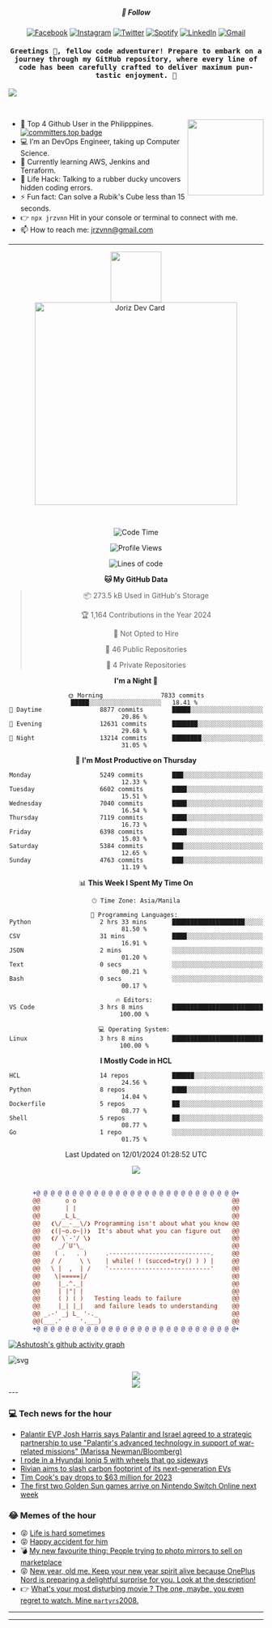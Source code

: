<h5 align="center">💬 Follow</h5>
<div align="center">

[![Facebook](https://img.shields.io/badge/Facebook-%231877F2.svg?style=for-the-badge&logo=Facebook&logoColor=white)](https://www.facebook.com/Horisyo/)
[![Instagram](https://img.shields.io/badge/Instagram-%23E4405F.svg?style=for-the-badge&logo=Instagram&logoColor=white)](https://www.instagram.com/jrzvnn_/)
[![Twitter](https://img.shields.io/badge/Twitter-%231DA1F2.svg?style=for-the-badge&logo=Twitter&logoColor=white)](https://twitter.com/jrz_studies)
[![Spotify](https://img.shields.io/badge/Spotify-%231ED760.svg?style=for-the-badge&logo=Spotify&logoColor=white)](https://open.spotify.com/user/217td4qrc6mzqjodfalmzjpdi?si=b93099b9078c4ccb)
[![LinkedIn](https://img.shields.io/badge/LinkedIn-%230077B5.svg?style=for-the-badge&logo=LinkedIn&logoColor=white)](https://www.linkedin.com/in/jrz-vnn/)
[![Gmail](https://img.shields.io/badge/Gmail-D14836?style=for-the-badge&logo=gmail&logoColor=white)](mailto:jrzvnn@gmail.com)

</div>
<h4 align="center"><samp>Greetings 👋, fellow code adventurer! Prepare to embark on a journey through my GitHub repository, where every line of code has been carefully crafted to deliver maximum pun-tastic enjoyment. 🚀 </samp></h4>

<!--horizontal divider(gradiant)-->
<img src="https://user-images.githubusercontent.com/73097560/115834477-dbab4500-a447-11eb-908a-139a6edaec5c.gif">

&nbsp; 

<img align='right' src='https://github.com/Rishit-dagli/Rishit-dagli/blob/master/images/octocat-anime.gif' width='150"'>

- 🚀 Top 4 Github User in the Philipppines. [![committers.top badge](https://user-badge.committers.top/philippines/jrzvnn.svg)](https://user-badge.committers.top/philippines/USERNAME)
- 💻 I’m an DevOps Engineer, taking up Computer Science.
- 🤖 Currently learning AWS, Jenkins and Terraform.
- 🎯 Life Hack: Talking to a rubber ducky uncovers hidden coding errors.
- ⚡ Fun fact: Can solve a Rubik's Cube less than 15 seconds.
- 👉 `npx jrzvnn` Hit in your console or terminal to connect with me.
- 📫 How to reach me: jrzvnn@gmail.com

---

<!--🖼️OCTOCAT-->
<p align="center">

<img src="https://media.giphy.com/media/IP7sarl7C5lSFCw9rG/giphy.gif"  width="100px" height="100px">
<br />
<a href="https://app.daily.dev/jorizvillanueva"><img src="https://github.com/jrzvnn/jrzvnn/blob/main/devcard.svg" width="400" alt="Joriz Dev Card"/></a>
</p>

<br />
<div align="center">

<!--START_SECTION:waka-->
![Code Time](http://img.shields.io/badge/Code%20Time-239%20hrs%203%20mins-blue)

![Profile Views](http://img.shields.io/badge/Profile%20Views-22-blue)

![Lines of code](https://img.shields.io/badge/From%20Hello%20World%20I%27ve%20Written-1.6%20million%20lines%20of%20code-blue)

**🐱 My GitHub Data** 

> 📦 273.5 kB Used in GitHub's Storage 
 > 
> 🏆 1,164 Contributions in the Year 2024
 > 
> 🚫 Not Opted to Hire
 > 
> 📜 46 Public Repositories 
 > 
> 🔑 4 Private Repositories 
 > 
**I'm a Night 🦉** 

```text
🌞 Morning                7833 commits        █████░░░░░░░░░░░░░░░░░░░░   18.41 % 
🌆 Daytime                8877 commits        █████░░░░░░░░░░░░░░░░░░░░   20.86 % 
🌃 Evening                12631 commits       ███████░░░░░░░░░░░░░░░░░░   29.68 % 
🌙 Night                  13214 commits       ████████░░░░░░░░░░░░░░░░░   31.05 % 
```
📅 **I'm Most Productive on Thursday** 

```text
Monday                   5249 commits        ███░░░░░░░░░░░░░░░░░░░░░░   12.33 % 
Tuesday                  6602 commits        ████░░░░░░░░░░░░░░░░░░░░░   15.51 % 
Wednesday                7040 commits        ████░░░░░░░░░░░░░░░░░░░░░   16.54 % 
Thursday                 7119 commits        ████░░░░░░░░░░░░░░░░░░░░░   16.73 % 
Friday                   6398 commits        ████░░░░░░░░░░░░░░░░░░░░░   15.03 % 
Saturday                 5384 commits        ███░░░░░░░░░░░░░░░░░░░░░░   12.65 % 
Sunday                   4763 commits        ███░░░░░░░░░░░░░░░░░░░░░░   11.19 % 
```


📊 **This Week I Spent My Time On** 

```text
🕑︎ Time Zone: Asia/Manila

💬 Programming Languages: 
Python                   2 hrs 33 mins       ████████████████████░░░░░   81.50 % 
CSV                      31 mins             ████░░░░░░░░░░░░░░░░░░░░░   16.91 % 
JSON                     2 mins              ░░░░░░░░░░░░░░░░░░░░░░░░░   01.20 % 
Text                     0 secs              ░░░░░░░░░░░░░░░░░░░░░░░░░   00.21 % 
Bash                     0 secs              ░░░░░░░░░░░░░░░░░░░░░░░░░   00.17 % 

🔥 Editors: 
VS Code                  3 hrs 8 mins        █████████████████████████   100.00 % 

💻 Operating System: 
Linux                    3 hrs 8 mins        █████████████████████████   100.00 % 
```

**I Mostly Code in HCL** 

```text
HCL                      14 repos            ██████░░░░░░░░░░░░░░░░░░░   24.56 % 
Python                   8 repos             ████░░░░░░░░░░░░░░░░░░░░░   14.04 % 
Dockerfile               5 repos             ██░░░░░░░░░░░░░░░░░░░░░░░   08.77 % 
Shell                    5 repos             ██░░░░░░░░░░░░░░░░░░░░░░░   08.77 % 
Go                       1 repo              ░░░░░░░░░░░░░░░░░░░░░░░░░   01.75 % 
```




 Last Updated on 12/01/2024 01:28:52 UTC
<!--END_SECTION:waka-->

<img src="https://wakatime.com/share/@jrzvnn/70a4618c-7cd9-4016-b7b9-eabe75c837ee.svg">

<br />
<br />

```diff
+@ @ @ @ @ @ @ @ @ @ @ @ @ @ @ @ @ @ @ @ @ @ @ @ @ @ @ @+
@@       o o                                           @@
@@       | |                                           @@
@@      _L_L_                                          @@
@@   ❮\/__-__\/❯ Programming isn't about what you know @@
@@   ❮(|~o.o~|)❯  It's about what you can figure out   @@
@@   ❮/ \`-'/ \❯                                       @@
@@     _/`U'\_                                         @@
@@    ( .   . )     .----------------------------.     @@
@@   / /     \ \    | while( ! (succed=try() ) ) |     @@
@@   \ |  ,  | /    '----------------------------'     @@
@@    \|=====|/                                        @@
@@     |_.^._|                                         @@
@@     | |"| |                                         @@
@@     ( ) ( )   Testing leads to failure              @@
@@     |_| |_|   and failure leads to understanding    @@
@@ _.-' _j L_ '-._                                     @@
@@(___.'     '.___)                                    @@
+@ @ @ @ @ @ @ @ @ @ @ @ @ @ @ @ @ @ @ @ @ @ @ @ @ @ @ @+

```

</div>




[![Ashutosh's github activity graph](https://github-readme-activity-graph.vercel.app/graph?username=jrzvnn&theme=github-compact)](https://github.com/ashutosh00710/github-readme-activity-graph)


![svg](profile-3d-contrib/profile-night-green.svg)

<div align="center">
<img src="https://github.com/jrzvnn/jrzvnn/blob/output/github-snake-dark.svg">
</div>

<div align=center>
<img align=center src=https://metrics.lecoq.io/jrzvnn?template=classic&isocalendar=1&languages=1&achievements=1&base=header%2C%20activity%2C%20community%2C%20repositories%2C%20metadata&base.indepth=false&base.hireable=false&base.skip=false&isocalendar=false&isocalendar.duration=full-year&languages=false&languages.limit=8&languages.threshold=0%25&languages.other=false&languages.colors=github&languages.sections=most-used&languages.indepth=false&languages.analysis.timeout=15&languages.analysis.timeout.repositories=7.5&languages.categories=markup%2C%20programming&languages.recent.categories=markup%2C%20programming&languages.recent.load=300&languages.recent.days=14&achievements=false&achievements.threshold=C&achievements.secrets=true&achievements.display=detailed&achievements.limit=0&config.timezone=Asia%2FManila)
</div>
<div align="left">
---

### 💻 Tech news for the hour

<!-- TECH:START -->
 - [Palantir EVP Josh Harris says Palantir and Israel agreed to a strategic partnership to use &quot;Palantir&#39;s advanced technology in support of war-related missions&quot; &lpar;Marissa Newman/Bloomberg&rpar;](http://www.techmeme.com/240112/p5#a240112p5)
 - [I rode in a Hyundai Ioniq 5 with wheels that go sideways](https://www.theverge.com/24035050/hyundai-mobis-e-corner-system-ioniq-5-crab-drive-360)
 - [Rivian aims to slash carbon footprint of its next-generation EVs](https://www.theverge.com/2024/1/12/24034894/rivian-impact-report-carbon-footprint-renewable-energy-ev)
 - [Tim Cook&#39;s pay drops to $63 million for 2023](https://appleinsider.com/articles/24/01/12/tim-cooks-pay-drops-to-63-million-for-2023?utm_medium=rss)
 - [The first two Golden Sun games arrive on Nintendo Switch Online next week](https://www.theverge.com/2024/1/12/24035626/nintendo-switch-online-expansion-pack-golden-sun-lost-age-game-boy-advance)<!-- TECH:END -->

### 😂 Memes of the hour

<!-- MEMES:START -->
 - 😝 [Life is hard sometimes](http://9gag.com/gag/axo5dWM)
 - 😝 [Happy accident for him](http://9gag.com/gag/abv73Wv)
 - 💣 [My new favourite thing: People trying to photo mirrors to sell on marketplace](http://9gag.com/gag/aEq3dqo)
 - 😝 [New year, old me. Keep your new year spirit alive because OnePlus Nord is preparing a delightful surprise for you. Look at the description!](http://9gag.com/gag/a8qZj4e)
 - 👉 [What&#39;s your most disturbing movie ? The one, maybe, you even regret to watch. Mine `martyrs`2008.](http://9gag.com/gag/aL1x6q5)<!-- MEMES:END -->

---

---
